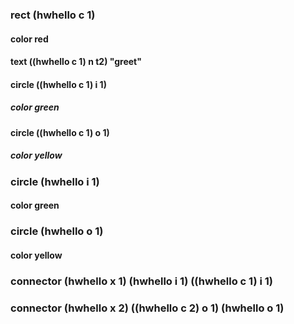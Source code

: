 ### rect (hwhello c 1)
#### color red
#### text ((hwhello c 1) n t2) "greet"
#### circle ((hwhello c 1) i 1)
##### color green
#### circle ((hwhello c 1) o 1)
##### color yellow
### circle (hwhello i 1)
#### color green
### circle (hwhello o 1)
#### color yellow
### connector (hwhello x 1) (hwhello i 1) ((hwhello c 1) i 1)
### connector (hwhello x 2) ((hwhello c 2) o 1) (hwhello o 1)
